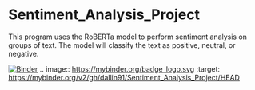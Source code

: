 # Sentiment_Analysis_Project

This program uses the RoBERTa model to perform sentiment analysis on groups of text. The model will classify the text as positive, neutral, or negative.

[![Binder](https://mybinder.org/badge_logo.svg)](https://mybinder.org/v2/gh/dallin91/Sentiment_Analysis_Project/HEAD)
.. image:: https://mybinder.org/badge_logo.svg
 :target: https://mybinder.org/v2/gh/dallin91/Sentiment_Analysis_Project/HEAD
